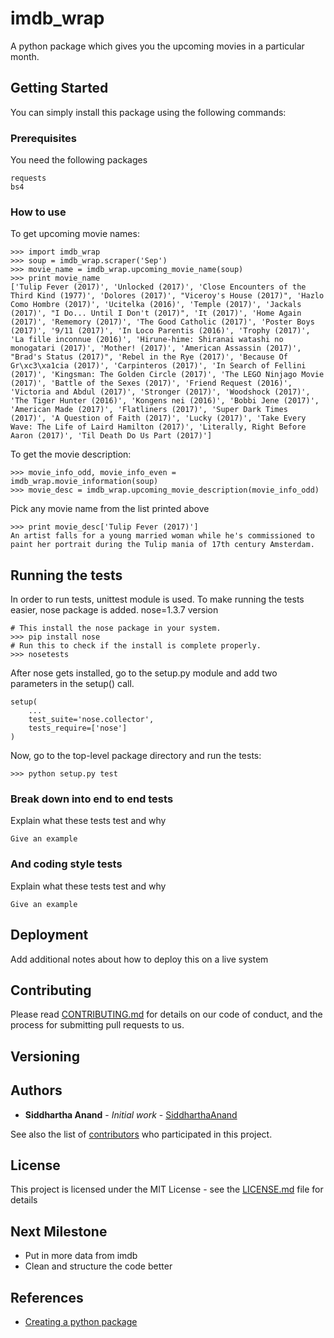 # imdb_wrap

A python package which gives you the upcoming movies in a particular month.

## Getting Started

You can simply install this package using the following commands:

### Prerequisites

You need the following packages

```
requests
bs4
```
### How to use

To get upcoming movie names:
```
>>> import imdb_wrap
>>> soup = imdb_wrap.scraper('Sep')
>>> movie_name = imdb_wrap.upcoming_movie_name(soup)
>>> print movie_name
['Tulip Fever (2017)', 'Unlocked (2017)', 'Close Encounters of the Third Kind (1977)', 'Dolores (2017)', "Viceroy's House (2017)", 'Hazlo Como Hombre (2017)', 'Ucitelka (2016)', 'Temple (2017)', 'Jackals (2017)', "I Do... Until I Don't (2017)", 'It (2017)', 'Home Again (2017)', 'Rememory (2017)', 'The Good Catholic (2017)', 'Poster Boys (2017)', '9/11 (2017)', 'In Loco Parentis (2016)', 'Trophy (2017)', 'La fille inconnue (2016)', 'Hirune-hime: Shiranai watashi no monogatari (2017)', 'Mother! (2017)', 'American Assassin (2017)', "Brad's Status (2017)", 'Rebel in the Rye (2017)', 'Because Of Gr\xc3\xa1cia (2017)', 'Carpinteros (2017)', 'In Search of Fellini (2017)', 'Kingsman: The Golden Circle (2017)', 'The LEGO Ninjago Movie (2017)', 'Battle of the Sexes (2017)', 'Friend Request (2016)', 'Victoria and Abdul (2017)', 'Stronger (2017)', 'Woodshock (2017)', 'The Tiger Hunter (2016)', 'Kongens nei (2016)', 'Bobbi Jene (2017)', 'American Made (2017)', 'Flatliners (2017)', 'Super Dark Times (2017)', 'A Question of Faith (2017)', 'Lucky (2017)', 'Take Every Wave: The Life of Laird Hamilton (2017)', 'Literally, Right Before Aaron (2017)', 'Til Death Do Us Part (2017)']
```

To get the movie description:
```
>>> movie_info_odd, movie_info_even = imdb_wrap.movie_information(soup)
>>> movie_desc = imdb_wrap.upcoming_movie_description(movie_info_odd)
```

Pick any movie name from the list printed above
```
>>> print movie_desc['Tulip Fever (2017)']
An artist falls for a young married woman while he's commissioned to paint her portrait during the Tulip mania of 17th century Amsterdam.
```

## Running the tests

In order to run tests, unittest module is used. To make running the tests easier, nose package is added.
nose=1.3.7 version
```
# This install the nose package in your system.
>>> pip install nose
# Run this to check if the install is complete properly.
>>> nosetests
``` 
After nose gets installed, go to the setup.py module and add two parameters in the setup() call.
```
setup(
	...
	test_suite='nose.collector',
	tests_require=['nose']
)
```

Now, go to the top-level package directory and run the tests:
```
>>> python setup.py test
```

### Break down into end to end tests

Explain what these tests test and why

```
Give an example
```

### And coding style tests

Explain what these tests test and why

```
Give an example
```

## Deployment

Add additional notes about how to deploy this on a live system

## Contributing

Please read [CONTRIBUTING.md](https://gist.github.com/PurpleBooth/b24679402957c63ec426) for details on our code of conduct, and the process for submitting pull requests to us.

## Versioning

## Authors

* **Siddhartha Anand** - *Initial work* - [SiddharthaAnand](https://github.com/SiddharthaAnand)

See also the list of [contributors](https://github.com/your/project/contributors) who participated in this project.

## License

This project is licensed under the MIT License - see the [LICENSE.md](LICENSE.md) file for details

## Next Milestone
* Put in more data from imdb
* Clean and structure the code better

## References

* [Creating a python package](https://python-packaging.readthedocs.io/en/latest/minimal.html)
